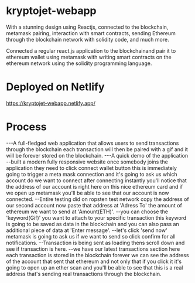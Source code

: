 # kryptojet-webapp
 
With a stunning design using Reactjs, connected to the blockchain, metamask pairing, interaction with smart contracts, sending Ethereum through the blockchain network with solidity code, and much more.

Connected a regular react.js application to the blockchainand pair it to ethereum wallet using metamask with
writing smart contracts on the ethereum network using the solidity programming language.

# Deployed on Netlify
  
  https://kryptojet-webapp.netlify.app/

# Process

---A full-fledged web application that allows users to send transactions through the blockchain
each transaction will then be paired with a gif and it will be forever stored on the blockchain.
---A quick demo of the application 
     --built a modern fully responsive website once somebody joins the application they need to click connect wallet button this is immediately going to trigger a
       meta mask connection and it's going to ask us which account do we want to connect after connecting instantly you'll notice that the address of our account is            right here on this nice ethereum card and if we open up metamask you'll be able to see that our account is now connected.
     --Entire testing did on ropsten test network copy the address of our second account
       now paste that address at 'Adress To' the amount of ethereum we want to send at 'Amount(ETH)'. 
     --you can choose the 'keyword(Gif)' you want to attach to your specific transaction this keyword is going to be saved as data in the
       blockchain and you can also pass an additional piece of data at 'Enter message'.
     --let's click 'send now' metamask is going to ask us if we want to send so click confirm for all notifications.
     --Transaction is being sent as loading thens scroll down and see if transaction is here.
     --we have our latest transactions section here each transaction is stored in the blockchain forever we can see the address of the account that sent that ethereum          and not only that if you click it it's going to open up an ether scan and you'll be able to see that this is a real address that's sending real transactions              through the blockchain.
